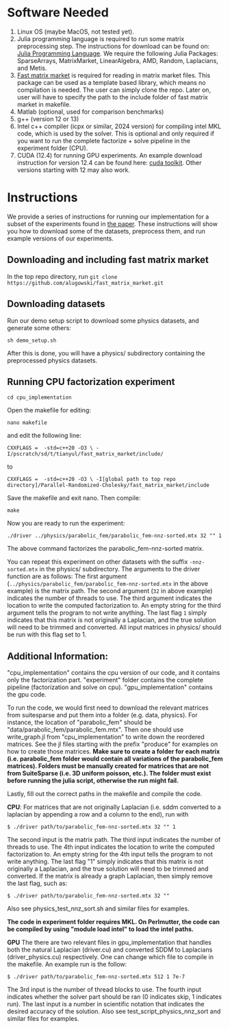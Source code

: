 # Software Needed
1. Linux OS (maybe MacOS, not tested yet).
2. Julia programming language is required to run some matrix preprocessing step. The instructions for download can be found on: [Julia Programming Language](https://github.com/JuliaLang/julia). We require the following Julia Packages: SparseArrays, MatrixMarket, LinearAlgebra, AMD, Random, Laplacians, and Metis.
3. [Fast matrix market](https://github.com/alugowski/fast_matrix_market) is required for reading in matrix market files. This package can be used as a template based library, which means no compilation is needed. The user can simply clone the repo. Later on, user will have to specify the path to the include folder of fast matrix market in makefile.
4. Matlab (optional, used for comparison benchmarks)
5. g++ (version 12 or 13)
6. Intel c++ compiler (icpx or similar, 2024 version) for compiling intel MKL code, which is used by the solver. This is optional and only required if you want to run the complete factorize + solve pipeline in the experiment folder (CPU).
7. CUDA (12.4) for running GPU experiments. An example download instruction for version 12.4 can be found here: [cuda toolkit](https://developer.nvidia.com/cuda-12-4-0-download-archive). Other versions starting with 12 may also work.




# Instructions
We provide a series of instructions for running our implementation for a subset of the experiments found in [the paper](https://arxiv.org/abs/2505.02977). These instructions will show you how to download some of the datasets, preprocess them, and run example versions of our experiments.

## Downloading and including fast matrix market
In the top repo directory, run
```git clone https://github.com/alugowski/fast_matrix_market.git```

## Downloading datasets
Run our demo setup script to download some physics datasets, and generate some others:

```sh demo_setup.sh```

After this is done, you will have a physics/ subdirectory containing the preprocessed physics datasets.

## Running CPU factorization experiment

```cd cpu_implementation```

Open the makefile for editing:

`nano makefile`

and edit the following line:

`CXXFLAGS =  -std=c++20 -O3 \
		   -I/pscratch/sd/t/tianyul/fast_matrix_market/include/`
     
to 

`CXXFLAGS =  -std=c++20 -O3 \
		   -I[global path to top repo directory]/Parallel-Randomized-Cholesky/fast_matrix_market/include`

Save the makefile and exit nano. Then compile:

```make```

Now you are ready to run the experiment:

```./driver ../physics/parabolic_fem/parabolic_fem-nnz-sorted.mtx 32 "" 1```

The above command factorizes the parabolic_fem-nnz-sorted matrix.

You can repeat this experiment on other datasets with the suffix `-nnz-sorted.mtx` in the physics/ subdirectory. The arguments to the driver function are as follows:
The first argument (`../physics/parabolic_fem/parabolic_fem-nnz-sorted.mtx` in the above example) is the matrix path. The second argument (`32` in above example) indicates the number of threads to use. The third argument indicates the location to write the computed factorization to. An empty string for the third argument tells the program to not write anything. The last flag `1` simply indicates that this matrix is not originally a Laplacian, and the true solution will need to be trimmed and converted. All input matrices in physics/ should be run with this flag set to 1.

## Additional Information:

"cpu_implementation" contains the cpu version of our code, and it contains only the factorization part. "experiment" folder contains the complete pipeline (factorization and solve on cpu). "gpu_implementation" contains the gpu code.


To run the code, we would first need to download the relevant matrices from suitesparse and put them into a folder (e.g. data, physics). For instance, the location of "parabolic_fem" should be "data/parabolic_fem/parabolic_fem.mtx".
Then one should use write_graph.jl from "cpu_implementation" to write down the reordered matrices. See the jl files starting with the prefix "produce" for examples on how to create those matrices.
**Make sure to create a folder for each matrix (i.e. parabolic_fem folder would contain all variations of the parabolic_fem matrices). Folders must be manually created for matrices that are not from SuiteSparse (i.e. 3D uniform poisson, etc.). The folder must exist before running the julia script, otherwise the run might fail.**

Lastly, fill out the correct paths in the makefile and compile the code. 

**CPU**:
For matrices that are not originally Laplacian (i.e. sddm converted to a laplacian by appending a row and a column to the end), run with 
```console
$ ./driver path/to/parabolic_fem-nnz-sorted.mtx 32 "" 1
```
The second input is the matrix path. The third input indicates the number of threads to use. The 4th input indicates the location to write the computed factorization to. An empty string for the 4th input tells the program to not write anything. The last flag "1" simply indicates that this matrix is not originally a Laplacian, and the true solution will need to be trimmed and converted. 
If the matrix is already a graph Laplacian, then simply remove the last flag, such as: 
```console
$ ./driver path/to/parabolic_fem-nnz-sorted.mtx 32 ""
```
Also see physics_test_nnz_sort.sh and similar files for examples.

**The code in experiment folder requires MKL. On Perlmutter, the code can be compiled by using "module load intel" to load the intel paths.**

**GPU**
The there are two relevant files in gpu_implementation that handles both the natural Laplacian (driver.cu) and converted SDDM to Laplacians (driver_physics.cu) respectively. One can change which file to compile in the makefile. An example run is the follow:
```console
$ ./driver path/to/parabolic_fem-nnz-sorted.mtx 512 1 7e-7
```
The 3rd input is the number of thread blocks to use. The fourth input indicates whether the solver part should be ran (0 indicates skip, 1 indicates run). The last input is a number in scientific notation that indicates the desired accuracy of the solution.
Also see test_script_physics_nnz_sort and similar files for examples.


